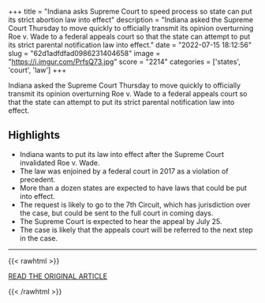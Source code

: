 +++
title = "Indiana asks Supreme Court to speed process so state can put its strict abortion law into effect"
description = "Indiana asked the Supreme Court Thursday to move quickly to officially transmit its opinion overturning Roe v. Wade to a federal appeals court so that the state can attempt to put its strict parental notification law into effect."
date = "2022-07-15 18:12:56"
slug = "62d1adfdfad0986231404658"
image = "https://i.imgur.com/PrfsQ73.jpg"
score = "2214"
categories = ['states', 'court', 'law']
+++

Indiana asked the Supreme Court Thursday to move quickly to officially transmit its opinion overturning Roe v. Wade to a federal appeals court so that the state can attempt to put its strict parental notification law into effect.

## Highlights

- Indiana wants to put its law into effect after the Supreme Court invalidated Roe v. Wade.
- The law was enjoined by a federal court in 2017 as a violation of precedent.
- More than a dozen states are expected to have laws that could be put into effect.
- The request is likely to go to the 7th Circuit, which has jurisdiction over the case, but could be sent to the full court in coming days.
- The Supreme Court is expected to hear the appeal by July 25.
- The case is likely that the appeals court will be referred to the next step in the case.

---

{{< rawhtml >}}
  <p class="article-category">
    <a target="_blank" href="https://www.cnn.com/2022/07/14/politics/indiana-supreme-court-abortion/index.html">READ THE ORIGINAL ARTICLE</a>
  </p>
{{< /rawhtml >}}
